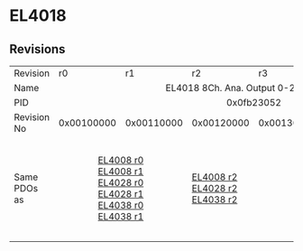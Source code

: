 # EL4018

## Revisions
<table>
<tr>
<td>Revision</td>
<td>r0</td>
<td>r1</td>
<td>r2</td>
<td>r3</td>
<td>r4</td>
<td>r5</td>
</tr>
<tr>
<td>Name</td>
<td colspan=6 align="center">EL4018 8Ch. Ana. Output 0-20mA, 12bit</td>
</tr>
<tr>
<td>PID</td>
<td colspan=6 align="center">0x0fb23052</td>
</tr>
<tr>
<td>Revision No</td>
<td>0x00100000</td>
<td>0x00110000</td>
<td>0x00120000</td>
<td>0x00130000</td>
<td>0x00140000</td>
<td>0x00150000</td>
</tr>
<tr>
<td>Same PDOs as</td>
<td colspan=2 align="center"><a href="EL4008.md">EL4008 r0</a><br/><a href="EL4008.md">EL4008 r1</a><br/><a href="EL4028.md">EL4028 r0</a><br/><a href="EL4028.md">EL4028 r1</a><br/><a href="EL4038.md">EL4038 r0</a><br/><a href="EL4038.md">EL4038 r1</a></td>
<td><a href="EL4008.md">EL4008 r2</a><br/><a href="EL4028.md">EL4028 r2</a><br/><a href="EL4038.md">EL4038 r2</a></td>
<td colspan=2 align="center"><a href="EJ4008.md">EJ4008 r4</a><br/><a href="EJ4018.md">EJ4018 r0</a><br/><a href="EL4008.md">EL4008 r3</a><br/><a href="EL4008.md">EL4008 r4</a><br/><a href="EL4028.md">EL4028 r3</a><br/><a href="EL4028.md">EL4028 r4</a><br/><a href="EL4028.md">EL4028 r5</a><br/><a href="EL4038.md">EL4038 r3</a><br/><a href="EL4038.md">EL4038 r4</a></td>
<td><a href="EL4008.md">EL4008 r5</a><br/><a href="EL4028.md">EL4028 r6</a><br/><a href="EL4038.md">EL4038 r5</a></td>
</tr>
</table>
